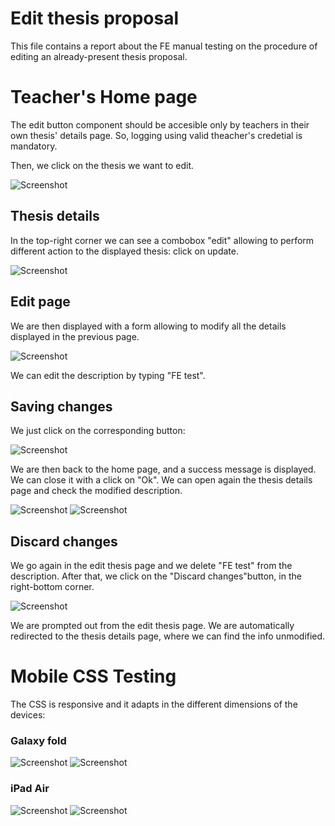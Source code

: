 # Edit thesis proposal

This file contains a report about the FE manual testing on the procedure of editing an already-present thesis proposal.

# Teacher's Home page

The edit button component should be accesible only by teachers in their own thesis' details page. So, logging using valid theacher's credetial is mandatory.

Then, we click on the thesis we want to edit. 

![Screenshot](./screenshots_editProposal/teacherAccessThesisDetails.png)

## Thesis details

In the top-right corner we can see a combobox "edit" allowing to perform different action to the displayed thesis: click on update.

![Screenshot](./screenshots_editProposal/editCombobox.png)

## Edit page

We are then displayed with a form allowing to modify all the details displayed in the previous page.

![Screenshot](./screenshots_editProposal/editProposal.png)

We can edit the description by typing "FE test".



## Saving changes

We just click on the corresponding button:

![Screenshot](./screenshots_editProposal/updateProposalButton.png)

We are then back to the home page, and a success message is displayed. We can close it with a click on "Ok".
We can open again the thesis details page and check the modified description.

![Screenshot](./screenshots_editProposal/finishedAlert.png)
![Screenshot](./screenshots_editProposal/updateResult.png)

## Discard changes

We go again in the edit thesis page and we delete "FE test" from the description.
After that, we click on the "Discard changes"button, in the right-bottom corner. 

![Screenshot](./screenshots_editProposal/discardChangesButton.png)

We are prompted out from the edit thesis page. We are automatically redirected to the thesis details page, where 
we can find the info unmodified.

# Mobile CSS Testing
The CSS is responsive and it adapts in the different dimensions of the devices:

### Galaxy fold
![Screenshot](./screenshots_editProposal/galaxyFold_editButton.png)
![Screenshot](./screenshots_editProposal/galaxyFold_updateProposal.png)
### iPad Air
![Screenshot](./screenshots_editProposal/ipadAir_editButton.png)
![Screenshot](./screenshots_editProposal/ipadAir_updateProposal.png)

